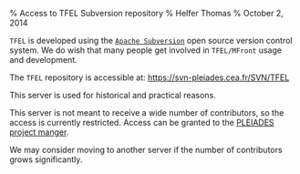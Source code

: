 % Access to TFEL Subversion repository
% Helfer Thomas
% October 2, 2014

`TFEL` is developed using the
[`Apache Subversion`](https://subversion.apache.org/) open source
version control system. We do wish that many people get involved in
`TFEL/MFront` usage and development.


The `TFEL` repository is accessible at:
<https://svn-pleiades.cea.fr/SVN/TFEL>

This server is used for historical and practical reasons.

This server is not meant to receive a wide number of contributors, so
the access is currently restricted. Access can be granted to the
[PLEIADES project manger](mailto:vincent.marelle@cea.fr).

We may consider moving to another server if the number of contributors
grows significantly.

